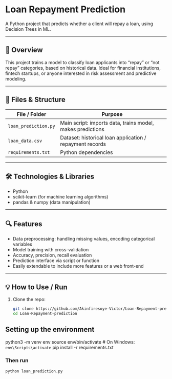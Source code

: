# Loan Repayment Prediction

A Python project that predicts whether a client will repay a loan, using Decision Trees in ML.

---

## 🚀 Overview

This project trains a model to classify loan applicants into “repay” or “not repay” categories, based on historical data. Ideal for financial institutions, fintech startups, or anyone interested in risk assessment and predictive modeling.

---

## 📂 Files & Structure

| File / Folder             | Purpose                                                  |
|---------------------------|----------------------------------------------------------|
| `loan_prediction.py`      | Main script: imports data, trains model, makes predictions |
| `loan_data.csv`           | Dataset: historical loan application / repayment records    |
| `requirements.txt`        | Python dependencies                                       |

---

## 🛠️ Technologies & Libraries

- Python  
- scikit-learn (for machine learning algorithms)  
- pandas & numpy (data manipulation) 

---

## 🔍 Features

- Data preprocessing: handling missing values, encoding categorical variables  
- Model training with cross-validation  
- Accuracy, precision, recall evaluation  
- Prediction interface via script or function  
- Easily extendable to include more features or a web front-end  

---

## 💡 How to Use / Run

1. Clone the repo:  
   ```bash
   git clone https://github.com/Akinfiresoye-Victor/Loan-Repayment-prediction.git
   cd Loan-Repayment-prediction
## Setting up the environment
python3 -m venv env
source env/bin/activate        # On Windows: `env\Scripts\activate`
pip install -r requirements.txt

### Then run 
```python loan_prediction.py```
